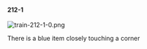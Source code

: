 #### 212-1
![train-212-1-0.png](https://github.com/lil-lab/nlvr/raw/master/nlvr/train/images/38/train-212-1-0.png "train-212-1-0.png")

There is a blue item closely touching a corner